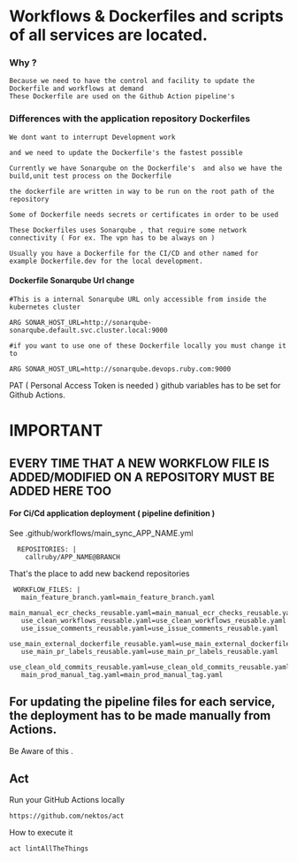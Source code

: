 # Workflows & Dockerfiles and scripts of all services are located.

### Why ?

    Because we need to have the control and facility to update the Dockerfile and workflows at demand
    These Dockerfile are used on the Github Action pipeline's

### Differences with the application repository Dockerfiles

```
We dont want to interrupt Development work

and we need to update the Dockerfile's the fastest possible

Currently we have Sonarqube on the Dockerfile's  and also we have the build,unit test process on the Dockerfile

the dockerfile are written in way to be run on the root path of the repository

Some of Dockerfile needs secrets or certificates in order to be used

These Dockerfiles uses Sonarqube , that require some network connectivity ( For ex. The vpn has to be always on )

Usually you have a Dockerfile for the CI/CD and other named for example Dockerfile.dev for the local development.
```

#### Dockerfile Sonarqube Url change

```
#This is a internal Sonarqube URL only accessible from inside the kubernetes cluster

ARG SONAR_HOST_URL=http://sonarqube-sonarqube.default.svc.cluster.local:9000

#if you want to use one of these Dockerfile locally you must change it to

ARG SONAR_HOST_URL=http://sonarqube.devops.ruby.com:9000
```

PAT ( Personal Access Token is needed ) github variables has to be set for Github Actions.

# IMPORTANT
## EVERY TIME THAT A NEW WORKFLOW FILE IS ADDED/MODIFIED ON A REPOSITORY MUST BE ADDED HERE TOO


#### For Ci/Cd application deployment ( pipeline definition )

See .github/workflows/main_sync_APP_NAME.yml

```  
  REPOSITORIES: |
    callruby/APP_NAME@BRANCH    
 ```
 That's the place to add new backend repositories
 
 ```
  WORKFLOW_FILES: |
    main_feature_branch.yaml=main_feature_branch.yaml
    main_manual_ecr_checks_reusable.yaml=main_manual_ecr_checks_reusable.yaml
    use_clean_workflows_reusable.yaml=use_clean_workflows_reusable.yaml
    use_issue_comments_reusable.yaml=use_issue_comments_reusable.yaml
    use_main_external_dockerfile_reusable.yaml=use_main_external_dockerfile_reusable.yaml
    use_main_pr_labels_reusable.yaml=use_main_pr_labels_reusable.yaml
    use_clean_old_commits_reusable.yaml=use_clean_old_commits_reusable.yaml
    main_prod_manual_tag.yaml=main_prod_manual_tag.yaml
   ``` 
  

## For updating the pipeline files for each service, the deployment has to be made manually from Actions.

Be Aware of this .



## Act 

Run your GitHub Actions locally

    https://github.com/nektos/act

How to execute it

    act lintAllTheThings
